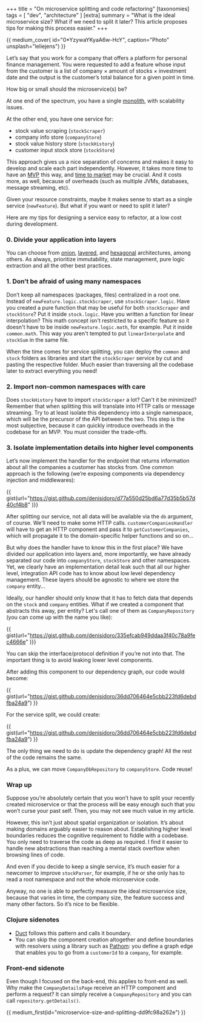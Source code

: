 +++
title = "On microservice splitting and code refactoring"
[taxonomies]
tags = [ "dev", "architecture" ]
[extra]
summary = "What is the ideal microservice size? What if we need to split it later? This article proposes tips for making this process easier."
+++

{{ medium_cover(
    id="0*YzywaYKyaA6w-HcY",
    caption="Photo"
    unsplash="leliejens") }}

Let’s say that you work for a company that offers a platform for personal finance management. You were requested to add a feature whose input from the customer is a list of company × amount of stocks × investment date and the output is the customer’s total balance for a given point in time.

How big or small should the microservice(s) be?

At one end of the spectrum, you have a single [monolith](https://www.thoughtworks.com/insights/blog/monoliths-are-bad-design-and-you-know-it), with scalability issues.

At the other end, you have one service for:

* stock value scraping (`stockScraper`)
* company info store (`companyStore`)
* stock value history store (`stockHistory`)
* customer input stock store (`stockStore`)

This approach gives us a nice separation of concerns and makes it easy to develop and scale each part independently. However, it takes more time to have an [MVP](https://en.wikipedia.org/wiki/Minimum_viable_product) this way, and [time to market](https://en.wikipedia.org/wiki/Time_to_market) may be crucial. And it costs more, as well, because of overheads (such as multiple JVMs, databases, message streaming, etc).

Given your resource constraints, maybe it makes sense to start as a single service (`newFeature`). But what if you want or need to split it later?

Here are my tips for designing a service easy to refactor, at a low cost during development.

### 0. Divide your application into layers

You can choose from [onion](https://dzone.com/articles/onion-architecture-is-interesting), [layered](https://dzone.com/articles/layered-architecture-is-good), and [hexagonal](https://dzone.com/articles/hexagonal-architecture-is-powerful) architectures, among others. As always, prioritize immutability, state management, pure logic extraction and all the other best practices.

### 1. Don’t be afraid of using many namespaces

Don’t keep all namespaces (packages, files) centralized in a root one. Instead of `newFeature.logic.stockScraper`, use `stockScraper.logic`. Have you created a pure function that may be useful for both `stockScraper` and `stockStore`? Put it inside `stock.logic`. Have you written a function for linear interpolation? This math concept isn't restricted to a specific feature so it doesn't have to be inside `newFeature.logic.math`, for example. Put it inside `common.math`. This way you aren't tempted to put `linearInterpolate` and `stockSum` in the same file.

When the time comes for service splitting, you can deploy the `common` and `stock` folders as libraries and start the `stockScraper` service by cut and pasting the respective folder. Much easier than traversing all the codebase later to extract everything you need!

### 2. Import non-common namespaces with care

Does `stockHistory` have to import `stockScraper` a lot? Can't it be minimized? Remember that when splitting this will translate into HTTP calls or message streaming. Try to at least isolate this dependency into a single namespace, which will be the precursor of the API between the two. This step is the most subjective, because it can quickly introduce overheads in the codebase for an MVP. You must consider the trade-offs.

### 3. Isolate implementation details into higher level components

Let’s now implement the handler for the endpoint that returns information about all the companies a customer has stocks from. One common approach is the following (we’re exposing components via dependency injection and middlewares):

{{ gist(url="https://gist.github.com/denisidoro/d77a550d25bd6a77d35b5b57d40cf4b8" )}}

After splitting our service, not all data will be available via the `db` argument, of course. We'll need to make some HTTP calls. `customerCompaniesHandler` will have to get an HTTP component and pass it to `getCustomerCompanies`, which will propagate it to the domain-specific helper functions and so on...

But why does the handler have to know this in the first place? We have divided our application into layers and, more importantly, we have already separated our code into `companyStore`, `stockStore` and other namespaces. Yet, we clearly have an implementation detail leak such that all our higher level, integration API code has to know about low level dependency management. These layers should be agnostic to where we store the `company` entity...

Ideally, our handler should only know that it has to fetch data that depends on the `stock` and `company` entities. What if we created a component that abstracts this away, per entity? Let's call one of them as `CompanyRepository` (you can come up with the name you like):

{{ gist(url="https://gist.github.com/denisidoro/335efcab949ddaa3f40c78a9fec4666e" )}}

You can skip the interface/protocol definition if you’re not into that. The important thing is to avoid leaking lower level components.

After adding this component to our dependency graph, our code would become:

{{ gist(url="https://gist.github.com/denisidoro/36dd706464e5cbb223fd6debdfba24a9") }}

For the service split, we could create:

{{ gist(url="https://gist.github.com/denisidoro/36dd706464e5cbb223fd6debdfba24a9") }}

The only thing we need to do is update the dependency graph! All the rest of the code remains the same.

As a plus, we can move `CompanyDbRepository` to `companyStore`. Code reuse!

### Wrap up

Suppose you’re absolutely certain that you won’t have to split your recently created microservice or that the process will be easy enough such that you won’t curse your past self. Then, you may not see much value in my article.

However, this isn’t just about spatial organization or isolation. It’s about making domains arguably easier to reason about. Establishing higher level boundaries reduces the cognitive requirement to fiddle with a codebase. You only need to traverse the code as deep as required. I find it easier to handle new abstractions than reaching a mental stack overflow when browsing lines of code.

And even if you decide to keep a single service, it’s much easier for a newcomer to improve `stockParser`, for example, if he or she only has to read a root namespace and not the whole microservice code.

Anyway, no one is able to perfectly measure the ideal microservice size, because that varies in time, the company size, the feature success and many other factors. So it’s nice to be flexible.

### Clojure sidenotes

* [Duct](https://github.com/duct-framework/duct) follows this pattern and calls it boundary.
* You can skip the component creation altogether and define boundaries with resolvers using a library such as [Pathom](https://github.com/wilkerlucio/pathom): you define a graph edge that enables you to go from a `customerId` to a `company`, for example.

### Front-end sidenote

Even though I focused on the back-end, this applies to front-end as well. Why make the `CompanyDetailsPage` receive an HTTP component and perform a request? It can simply receive a `CompanyRepository` and you can call `repository.getDetails()`.

{{ medium_first(id="microservice-size-and-splitting-dd9fc98a262e") }}
